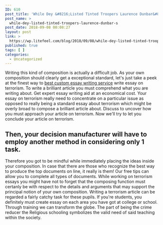 ```yaml
---
ID: 610
post_title: 'While Dey &#8216;Listed Tinted Troopers Laurence Dunbar&#8217;s lyrical diamond together with masculinity, the Civil-War, and hatred.'
post_name: >
  while-dey-listed-tinted-troopers-laurence-dunbar-s
post_date: 2018-09-08 00:08:27
layout: post
link: >
  https://wp.litefeel.com/blog/2018/09/08/while-dey-listed-tinted-troopers-laurence-dunbar-s/
published: true
tags: [ ]
categories:
  - Uncategorized
---
```

<p>Writing this kind of composition is actually a difficult job. As your own composition should clearly get a exceptional standard, let's just take a peek at the finest way to <a href="http://thesaurusessay.com/">best custom essay writing service</a> write essay on terrorism. To write a brilliant article you must comprehend what you are writing about. Get expert essay writing aid at an economical cost. Your essay on terrorism really need to concentrate on a particular issue as opposed to really being a standard essay about terrorism which might be overly broad to compose a brilliant article about. Discuss to uncover how you must approach your article on terrorism. Now we'll try to let you conclude your article on terrorism.</p> <h2>Then, your decision manufacturer will have to employ another method in considering only 1 task.</h2><p>Therefore you got to be mindful while immediately placing the ideas inside your composition. In case that there are those who recognize the best way to produce the top documents on line, it really is them! Our free tips can allow you to complete all types of documents. While working on terrorism essays you might have not to forget that the composing function must certanly be with respect to the details and arguments that may support the principal notion of your own composition. Writing a terrorism article can be regarded a fairly catchy task for these pupils. If you're students, you definitely must create essay on each area you have got at college or school. Through training we can transform the globe. The part of being the crime reducer the Religious schooling symbolizes the valid need of said teaching within the society.</p>